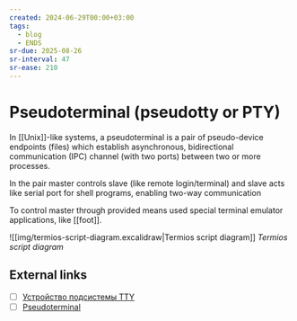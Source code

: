 ```yaml
---
created: 2024-06-29T00:00+03:00
tags:
  - blog
  - ENDS
sr-due: 2025-08-26
sr-interval: 47
sr-ease: 210
---
```


# Pseudoterminal (pseudotty or PTY)

In [[Unix]]-like systems, a pseudoterminal is a pair of pseudo-device endpoints (files) which establish asynchronous, bidirectional communication (IPC) channel (with two ports) between two or more processes.

In the pair master controls slave (like remote login/terminal) and slave acts like serial port for shell programs, enabling two-way communication

To control master through provided means used special terminal emulator applications, like [[foot]].

![[img/termios-script-diagram.excalidraw|Termios script diagram]]
_Termios script diagram_

## External links

- [ ] [Устройство подсистемы TTY](https://wandrien.github.io/articles/tty/)
- [ ] [Pseudoterminal](https://en.wikipedia.org/wiki/Pseudoterminal)
